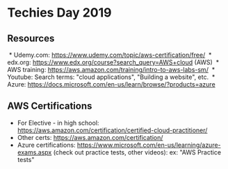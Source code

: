 # Techies Day 2019

## Resources

 * Udemy.com: https://www.udemy.com/topic/aws-certification/free/
 * edx.org: https://www.edx.org/course?search_query=AWS+cloud (AWS)
 * AWS training: https://aws.amazon.com/training/intro-to-aws-labs-sm/
 * Youtube: Search terms: "cloud applications", "Building a website", etc.
 * Azure: https://docs.microsoft.com/en-us/learn/browse/?products=azure
 
 
 ## AWS Certifications
 
* For Elective - in high school: https://aws.amazon.com/certification/certified-cloud-practitioner/
* Other certs: https://aws.amazon.com/certification/
* Azure certifications: https://www.microsoft.com/en-us/learning/azure-exams.aspx
(check out practice tests, other videos): ex: "AWS Practice tests"
